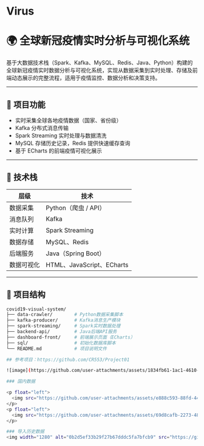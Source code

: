 # Virus
# 🌍 全球新冠疫情实时分析与可视化系统

基于大数据技术栈（Spark、Kafka、MySQL、Redis、Java、Python）构建的全球新冠疫情实时数据分析与可视化系统，实现从数据采集到实时处理、存储及前端动态展示的完整流程，适用于疫情监控、数据分析和决策支持。

---

## 📌 项目功能

- 实时采集全球各地疫情数据（国家、省份级）
- Kafka 分布式消息传输
- Spark Streaming 实时处理与数据清洗
- MySQL 存储历史记录，Redis 提供快速缓存查询
- 基于 ECharts 的前端疫情可视化展示

---

## 🧱 技术栈

| 层级 | 技术 |
|------|------|
| 数据采集 | Python（爬虫 / API） |
| 消息队列 | Kafka |
| 实时计算 | Spark Streaming |
| 数据存储 | MySQL、Redis |
| 后端服务 | Java（Spring Boot） |
| 数据可视化 | HTML、JavaScript、ECharts |

---

## 📂 项目结构

```bash
covid19-visual-system/
├── data-crawler/        # Python数据采集脚本
├── kafka-producer/      # Kafka消息生产模块
├── spark-streaming/     # Spark实时数据处理
├── backend-api/         # Java后端API服务
├── dashboard-front/     # 前端展示页面（ECharts）
├── sql/                 # 初始化数据库脚本
└── README.md            # 项目说明文件

## 参考项目：https://github.com/CR553/Project01

![image](https://github.com/user-attachments/assets/1834fb61-1ac1-4610-bada-7cb588cf253d)

### 国内数据

<p float="left">
  <img src="https://github.com/user-attachments/assets/e888c593-88fd-4474-afe7-42a3dbecdd6e" width="45%" />
</p>
<p float="left">
  <img src="https://github.com/user-attachments/assets/69d8cafb-2273-4851-a419-14ec31e1f2cf" width="45%" />
</p>

### 导入历史数据
<img width="1280" alt="0b2d5ef33b29f27b67dddc5fa7bfcb9" src="https://github.com/user-attachments/assets/2961fa95-4ffb-4bc1-a3d0-6bb752595999" />
